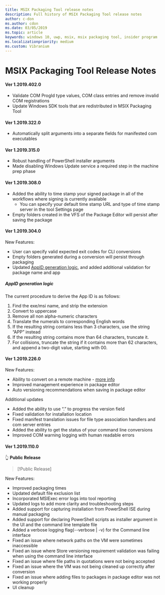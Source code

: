 ```yaml
---
title: MSIX Packaging Tool release notes
description: Full history of MSIX Packaging Tool release notes
author: c-don
ms.author: cdon
ms.date: 03/05/2019
ms.topic: article
keywords: windows 10, uwp, msix, msix packaging tool, insider program
ms.localizationpriority: medium
ms.custom: Vibranium
---
```


# MSIX Packaging Tool Release Notes 

#### Ver 1.2019.402.0

 - Validate COM ProgId type values, COM class entries and remove invalid COM registrations
 - Update Windows SDK tools that are redistributed in MSIX Packaging Tool 

#### Ver 1.2019.322.0

 - Automatically split arguments into a separate fields for manifested com executables

#### Ver 1.2019.315.0

 - Robust handling of PowerShell installer arguments
 - Made disabling Windows Update service a required step in the machine prep phase

#### Ver 1.2019.308.0

- Added the ability to time stamp your signed package in all of the workflows where signing is currently available
    - You can specify your default time stamp URL and type of time stamp server in the tool Settings page 
- Empty folders created in the VFS of the Package Editor will persist after saving the package

#### Ver 1.2019.304.0

New Features:

- User can specify valid expected exit codes for CLI conversions
- Empty folders generated during a conversion will persist through packaging
- Updated [AppID generation logic](#appid-generation-logic), and added additional validation for package name and app 

##### AppID generation logic
The current procedure to derive the App ID is as follows: 
1. Find the exe/msi name, and strip the extension
2. Convert to uppercase
3. Remove all non alpha-numeric characters
4. Translate the numerals to corresponding English words
5. If the resulting string contains less than 3 characters, use the string “APP” instead
6. If the resulting string contains more than 64 characters, truncate it.
7. For collisions, truncate the string if it contains more than 62 characters, and append a two-digit value, starting with 00.

#### Ver 1.2019.226.0
New Features:

- Ability to convert on a remote machine - [more info](../remote-conversion-setup.md)
- Improved management experience in package editor
- Auto versioning recommendations when saving in package editor

Additional updates

- Added the ability to use “.” to progress the version field
- Fixed validation for installation location
- Fixed manifest translation issues for file type association handlers and com server entries
- Added the ability to get the status of your command line conversions
- Improved COM warning logging with human readable errors

 #### Ver 1.2019.110.0
:point_up_2: **Public Release**

 > [!Public Release]

New Features:

- Improved packaging times 
- Updated default file exclusion list
- Incorporated MSIExec error logs into tool reporting
- Updated logs to add more clarity and troubleshooting steps
- Added support for capturing installation from PowerShell ISE during manual packaging
- Added support for declaring PowerShell scripts as installer argument in the UI and the command line template file
- Added a verbose logging flag(--verbose | -v) for the Command line interface
- Fixed an issue where network paths on the VM were sometimes inaccessible
- Fixed an issue where Store versioning requirement validation was failing when using the command line interface
- Fixed an issue where file paths in quotations were not being accepted
- Fixed an issue where the VM was not being cleaned up correctly after conversion
- Fixed an issue where adding files to packages in package editor was not working properly
- UI cleanup 